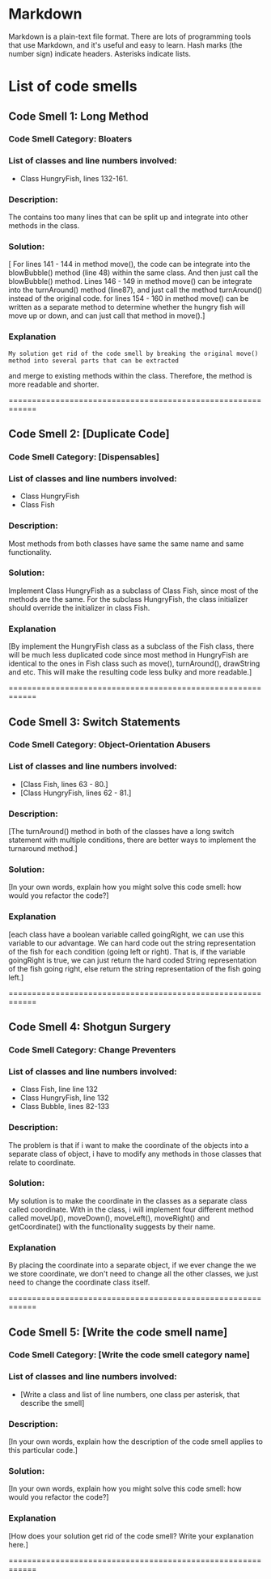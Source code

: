 # Markdown

Markdown is a plain-text file format. There are lots of programming tools that use Markdown, and it's useful and
easy to learn. Hash marks (the number sign) indicate headers. Asterisks indicate lists.

# List of code smells

## Code Smell 1: Long Method

### Code Smell Category: Bloaters

### List of classes and line numbers involved:

* Class HungryFish, lines 132-161.

### Description:

The contains too many lines that can be split up and integrate into other methods in the class.

### Solution:

  [  For lines 141 - 144 in method move(), the code can be integrate into the blowBubble() method (line 48) within the same
class. And then just call the blowBubble() method.
    Lines 146 - 149 in method move() can be integrate into the turnAround() method (line87), and just call the method
turnAround() instead of the original code.
    for lines 154 - 160 in method move() can be written as a separate method to determine whether the hungry fish will
move up or down, and can just call that method in move().]



### Explanation

    My solution get rid of the code smell by breaking the original move() method into several parts that can be extracted
and merge to existing methods within the class. Therefore, the method is more readable and shorter.

============================================================

## Code Smell 2: [Duplicate Code]

### Code Smell Category: [Dispensables]

### List of classes and line numbers involved:

* Class HungryFish
* Class Fish

### Description:

Most methods from both classes have same the same name and same functionality.

### Solution:

Implement Class HungryFish as a subclass of Class Fish, since most of the methods are the same.
For the subclass HungryFish, the class initializer should override the initializer in class Fish.


### Explanation

[By implement the HungryFish class as a subclass of the Fish class, there will be much less duplicated code since most
method in HungryFish are identical to the ones in Fish class such as move(), turnAround(), drawString and etc. This
will make the resulting code less bulky and more readable.]

============================================================

## Code Smell 3: Switch Statements

### Code Smell Category: Object-Orientation Abusers

### List of classes and line numbers involved:

* [Class Fish, lines 63 - 80.]
* [Class HungryFish, lines 62 - 81.]

### Description:

[The turnAround() method in both of the classes have a long switch statement with multiple conditions, there are better ways
to implement the turnaround method.]

### Solution:

[In your own words, explain how you might solve this code smell:
how would you refactor the code?]

### Explanation

[each class have a boolean variable called goingRight, we can use this variable to our advantage. We can hard code out the
string representation of the fish for each condition (going left or right). That is, if the variable goingRight is true,
we can just return the hard coded String representation of the fish going right, else return the string representation
of the fish going left.]

============================================================

## Code Smell 4: Shotgun Surgery

### Code Smell Category: Change Preventers

### List of classes and line numbers involved:

* Class Fish, line line 132
* Class HungryFish, line 132
* Class Bubble, lines 82-133


### Description:

The problem is that if i want to make the coordinate of the objects into a separate class of object, i have to modify
any methods in those classes that relate to coordinate.

### Solution:

My solution is to make the coordinate in the classes as a separate class called coordinate. With in the class, i will
implement four different method called moveUp(), moveDown(), moveLeft(), moveRight() and getCoordinate() with the
functionality suggests by their name.

### Explanation

By placing the coordinate into a separate object, if we ever change the we we store coordinate, we don't need to change
all the other classes, we just need to change the coordinate class itself.

============================================================

## Code Smell 5: [Write the code smell name]

### Code Smell Category: [Write the code smell category name]

### List of classes and line numbers involved:

* [Write a class and list of line numbers, one class per asterisk, that describe the smell]

### Description:

[In your own words, explain how the description of the code smell applies to this particular code.]

### Solution:

[In your own words, explain how you might solve this code smell:
how would you refactor the code?]

### Explanation

[How does your solution get rid of the code smell? Write your explanation here.]

============================================================
